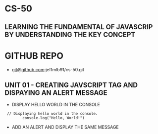 # CS-50

## LEARNING THE FUNDAMENTAL OF JAVASCRIP BY UNDERSTANDING THE KEY CONCEPT 

# GITHUB REPO
- git@github.com:jeffmlb91/cs-50.git

## UNIT 01 - CREATING JAVSCRIPT TAG AND DISPAYING AN ALERT MESSAGE

- DISPLAY HELLO WORLD IN THE CONSOLE
```JS
 // Displaying hello world in the console. 
        console.log("Hello, World!")
```
- ADD AN ALERT AND DISPLAY THE SAME MESSAGE
```JS
